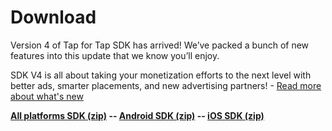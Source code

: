 # Download

Version 4 of Tap for Tap SDK has arrived! We’ve packed a bunch of new features into this update that we know you’ll enjoy.

SDK V4 is all about taking your monetization efforts to the next level with better ads, smarter placements, and new advertising partners! -  [Read more about what's new](/doc/whats-new)

**[All platforms SDK (zip)](https://github.com/tapfortap/SDK/archive/master.zip)   --  [Android SDK (zip)](https://github.com/tapfortap/Android/archive/master.zip)   --   [iOS SDK (zip)](https://github.com/tapfortap/iOS/archive/master.zip)**
